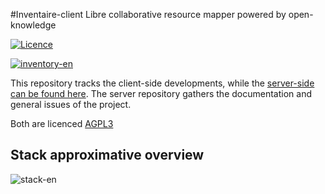 #Inventaire-client
Libre collaborative resource mapper powered by open-knowledge

[![Licence](https://img.shields.io/badge/licence-AGPL3-blue.svg)](http://www.gnu.org/licenses/agpl-3.0.html)

[![inventory-en](http://profile.maxlath.eu/slides/backbone-meetup/img/inventory-en.png)](https://inventaire.io)

This repository tracks the client-side developments, while the [server-side can be found here](https://github.com/maxlath/inventaire). The server repository gathers the documentation and general issues of the project.

Both are licenced [AGPL3](http://www.gnu.org/licenses/agpl-3.0.html)

## Stack approximative overview
![stack-en](http://profile.maxlath.eu/slides/backbone-meetup/img/stack-en.jpg)
